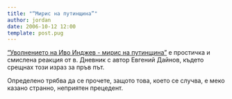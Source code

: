 ```yaml
---
title: "“Мирис на путинщина”"
author: jordan
date: 2006-10-12 12:00
template: post.pug
---
```


[“Уволнението на Иво Инджев - мирис на путинщина”](https://web.archive.org/web/20061214184743/http://www.dnevnik.bg/show/?storyid=286918) е простичка и смислена реакция от в. Дневник с автор Евгений Дайнов, където срещнах този израз за пръв път.

Определено трябва да се прочете, защото това, което се случва, е меко казано странно, неприятен прецедент.
